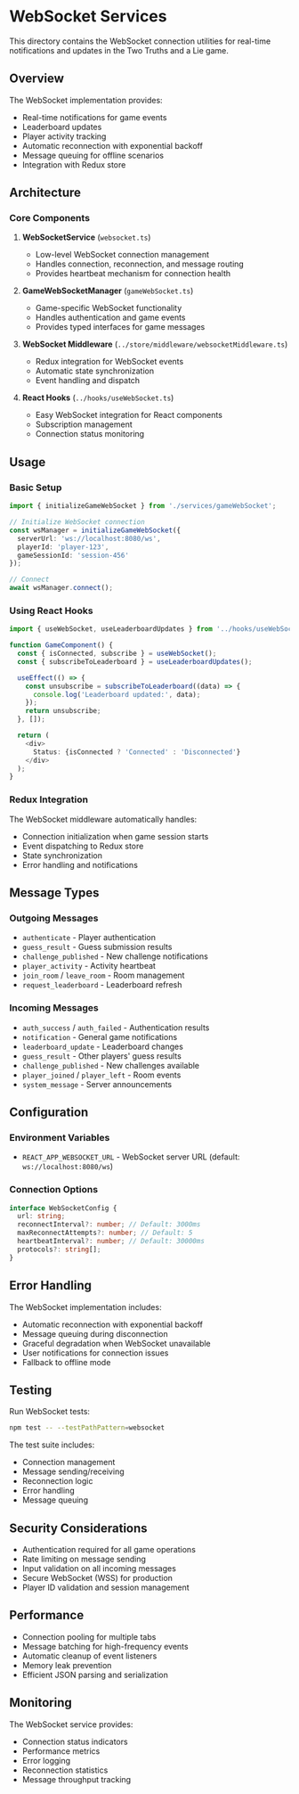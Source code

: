 # WebSocket Services

This directory contains the WebSocket connection utilities for real-time notifications and updates in the Two Truths and a Lie game.

## Overview

The WebSocket implementation provides:
- Real-time notifications for game events
- Leaderboard updates
- Player activity tracking
- Automatic reconnection with exponential backoff
- Message queuing for offline scenarios
- Integration with Redux store

## Architecture

### Core Components

1. **WebSocketService** (`websocket.ts`)
   - Low-level WebSocket connection management
   - Handles connection, reconnection, and message routing
   - Provides heartbeat mechanism for connection health

2. **GameWebSocketManager** (`gameWebSocket.ts`)
   - Game-specific WebSocket functionality
   - Handles authentication and game events
   - Provides typed interfaces for game messages

3. **WebSocket Middleware** (`../store/middleware/websocketMiddleware.ts`)
   - Redux integration for WebSocket events
   - Automatic state synchronization
   - Event handling and dispatch

4. **React Hooks** (`../hooks/useWebSocket.ts`)
   - Easy WebSocket integration for React components
   - Subscription management
   - Connection status monitoring

## Usage

### Basic Setup

```typescript
import { initializeGameWebSocket } from './services/gameWebSocket';

// Initialize WebSocket connection
const wsManager = initializeGameWebSocket({
  serverUrl: 'ws://localhost:8080/ws',
  playerId: 'player-123',
  gameSessionId: 'session-456'
});

// Connect
await wsManager.connect();
```

### Using React Hooks

```typescript
import { useWebSocket, useLeaderboardUpdates } from '../hooks/useWebSocket';

function GameComponent() {
  const { isConnected, subscribe } = useWebSocket();
  const { subscribeToLeaderboard } = useLeaderboardUpdates();

  useEffect(() => {
    const unsubscribe = subscribeToLeaderboard((data) => {
      console.log('Leaderboard updated:', data);
    });
    return unsubscribe;
  }, []);

  return (
    <div>
      Status: {isConnected ? 'Connected' : 'Disconnected'}
    </div>
  );
}
```

### Redux Integration

The WebSocket middleware automatically handles:
- Connection initialization when game session starts
- Event dispatching to Redux store
- State synchronization
- Error handling and notifications

## Message Types

### Outgoing Messages

- `authenticate` - Player authentication
- `guess_result` - Guess submission results
- `challenge_published` - New challenge notifications
- `player_activity` - Activity heartbeat
- `join_room` / `leave_room` - Room management
- `request_leaderboard` - Leaderboard refresh

### Incoming Messages

- `auth_success` / `auth_failed` - Authentication results
- `notification` - General game notifications
- `leaderboard_update` - Leaderboard changes
- `guess_result` - Other players' guess results
- `challenge_published` - New challenges available
- `player_joined` / `player_left` - Room events
- `system_message` - Server announcements

## Configuration

### Environment Variables

- `REACT_APP_WEBSOCKET_URL` - WebSocket server URL (default: `ws://localhost:8080/ws`)

### Connection Options

```typescript
interface WebSocketConfig {
  url: string;
  reconnectInterval?: number; // Default: 3000ms
  maxReconnectAttempts?: number; // Default: 5
  heartbeatInterval?: number; // Default: 30000ms
  protocols?: string[];
}
```

## Error Handling

The WebSocket implementation includes:
- Automatic reconnection with exponential backoff
- Message queuing during disconnection
- Graceful degradation when WebSocket unavailable
- User notifications for connection issues
- Fallback to offline mode

## Testing

Run WebSocket tests:
```bash
npm test -- --testPathPattern=websocket
```

The test suite includes:
- Connection management
- Message sending/receiving
- Reconnection logic
- Error handling
- Message queuing

## Security Considerations

- Authentication required for all game operations
- Rate limiting on message sending
- Input validation on all incoming messages
- Secure WebSocket (WSS) for production
- Player ID validation and session management

## Performance

- Connection pooling for multiple tabs
- Message batching for high-frequency events
- Automatic cleanup of event listeners
- Memory leak prevention
- Efficient JSON parsing and serialization

## Monitoring

The WebSocket service provides:
- Connection status indicators
- Performance metrics
- Error logging
- Reconnection statistics
- Message throughput tracking